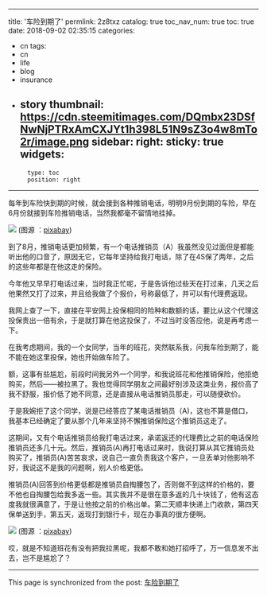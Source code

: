 
---
title: '车险到期了'
permlink: 2z8txz
catalog: true
toc_nav_num: true
toc: true
date: 2018-09-02 02:35:15
categories:
- cn
tags:
- cn
- life
- blog
- insurance
- story
thumbnail: https://cdn.steemitimages.com/DQmbx23DSfNwNjPTRxAmCXJYt1h398L51N9sZ3o4w8mTo2r/image.png
sidebar:
    right:
        sticky: true
widgets:
    -
        type: toc
        position: right
---


每年到车险快到期的时候，就会接到各种推销电话，明明9月份到期的车险，早在6月份就接到车险推销电话，当然我都毫不留情地挂掉。

![](https://cdn.steemitimages.com/DQmbx23DSfNwNjPTRxAmCXJYt1h398L51N9sZ3o4w8mTo2r/image.png)
(图源 ：[pixabay](https://pixabay.com/))

到了8月，推销电话更加频繁，有一个电话推销员（A）我虽然没见过面但是都能听出他的口音了，原因无它，它每年坚持给我打电话，除了在4S保了两年，之后的这些年都是在他这走的保险。

今年他又早早打电话过来，当时我正忙呢，于是告诉他过些天在打过来，几天之后他果然又打了过来，并且给我做了个报价，号称最低了，并可以有代理费返现。

我网上查了一下，直接在平安网上投保相同的险种和数额的话，要比从这个代理这投保贵出一倍有余，于是就打算在他这投保了，不过当时没答应他，说是再考虑一下。

在我考虑期间，我的一个女同学，当年的班花，突然联系我，问我车险到期了，能不能在她这里投保，她也开始做车险了。

额，这事有些尴尬，前段时间我另外一个同学，和我说班花和他推销保险，他拒绝购买，然后——被拉黑了。我也觉得同学朋友之间最好别涉及这类业务，报价高了我不舒服，报价低了她不同意，还是直接从电话推销员那走，可以随便砍价。

于是我婉拒了这个同学，说是已经答应了某电话推销员（A)，这也不算是借口，我基本已经确定了要从那个几年来坚持不懈推销保险这个推销员这走了。

这期间，又有个电话推销员给我打电话过来，承诺返还的代理费比之前的电话保险推销员还多几十元。然后，推销员(A)再打电话过来时，我说打算从其它推销员处购买了，推销员(A)苦苦哀求，说自己一直负责我这个客户，一旦丢单对他影响不好，我说这不是我的问题啊，别人价格更低。

推销员(A)回答到价格更低都是推销员自掏腰包了，否则做不到这样的价格的，要不他也自掏腰包给我多返一些。其实我并不是很在意多返的几十块钱了，他有这态度我就很满意了，于是让他按之前的价格出单。第二天顺丰快递上门收款，第四天保单送到手，第五天，返现打到银行卡，现在办事真的很方便啊。

![](https://cdn.steemitimages.com/DQmf3psxvcdyF5a6CPetFT8LCWYxBbcE4C8xVjFEEjorVqD/image.png)
(图源 ：[pixabay](https://pixabay.com/))


哎，就是不知道班花有没有把我拉黑呢，我都不敢和她打招呼了，万一信息发不出去，岂不是尴尬了？

- - -

This page is synchronized from the post: [车险到期了](https://steemit.com/@oflyhigh/2z8txz)
